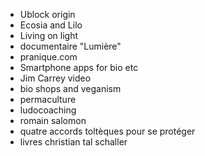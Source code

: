 - Ublock origin
- Ecosia and Lilo
- Living on light
 - documentaire "Lumière"
 - pranique.com
- Smartphone apps for bio etc
- Jim Carrey video
- bio shops and veganism
- permaculture
- ludocoaching
- romain salomon
- quatre accords toltèques pour se protéger
- livres christian tal schaller
